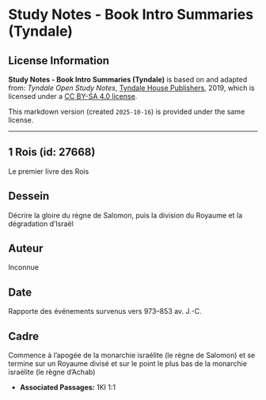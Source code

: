 # Study Notes - Book Intro Summaries (Tyndale)

## License Information

**Study Notes - Book Intro Summaries (Tyndale)** is based on and adapted from: _Tyndale Open Study Notes_, [Tyndale House Publishers](https://tyndaleopenresources.com/), 2019, which is licensed under a [CC BY-SA 4.0 license](https://creativecommons.org/licenses/by-sa/4.0/legalcode.en).

This markdown version (created `2025-10-16`) is provided under the same license.



--------------------------------

## 1 Rois (id: 27668)

Le premier livre des Rois

Dessein
-------

Décrire la gloire du règne de Salomon, puis la division du Royaume et la dégradation d’Israël

Auteur
------

Inconnue

Date
----

Rapporte des événements survenus vers 973–853 av. J.\-C.

Cadre
-----

Commence à l’apogée de la monarchie israélite (le règne de Salomon) et se termine sur un Royaume divisé et sur le point le plus bas de la monarchie israélite (le règne d’Achab)

* **Associated Passages:** 1KI 1:1

